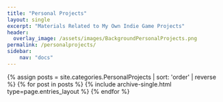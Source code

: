 ```yaml
---
title: "Personal Projects"
layout: single
excerpt: "Materials Related to My Own Indie Game Projects"
header:
  overlay_image: /assets/images/BackgroundPersonalProjects.png
permalink: /personalprojects/
sidebar:
    nav: "docs"
---
```


{% assign posts = site.categories.PersonalProjects | sort: 'order' | reverse %}
{% for post in posts %} {% include archive-single.html type=page.entries_layout %} {% endfor %}
